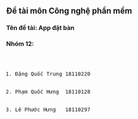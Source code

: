 <h2>Đề tài môn Công nghệ phần mềm</h2>
<h3>Tên đề tài: App đặt bàn</h3>
<h3>Nhóm 12:</h3>
<pre>
<ol>
  <li>Đặng Quốc Trung 18110220</li>
  <li>Phạm Quốc Hưng  18110128</li>
  <li>Lê Phước Hưng   18110297</li>
</ol>
</pre>
